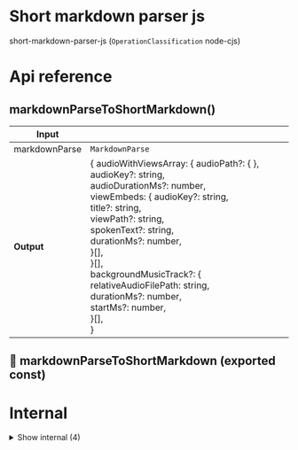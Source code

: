 # Short markdown parser js

short-markdown-parser-js (`OperationClassification` node-cjs)



# Api reference

## markdownParseToShortMarkdown()

| Input      |    |    |
| ---------- | -- | -- |
| markdownParse | `MarkdownParse` |  |
| **Output** | { audioWithViewsArray: { audioPath?: {  }, <br />audioKey?: string, <br />audioDurationMs?: number, <br />viewEmbeds: { audioKey?: string, <br />title?: string, <br />viewPath?: string, <br />spokenText?: string, <br />durationMs?: number, <br /> }[], <br /> }[], <br />backgroundMusicTrack?: { relativeAudioFilePath: string, <br />durationMs?: number, <br />startMs?: number, <br /> }[], <br /> }   |    |



## 📄 markdownParseToShortMarkdown (exported const)

# Internal

<details><summary>Show internal (4)</summary>
    
  # findAudioWithViewsArray()




| Input      |    |    |
| ---------- | -- | -- |
| content | string |  |,| index | number |  |,| title (optional) | string |  |
| **Output** | { audioPath?: {  }, <br />audioKey?: string, <br />audioDurationMs?: number, <br />viewEmbeds: { audioKey?: string, <br />title?: string, <br />viewPath?: string, <br />spokenText?: string, <br />durationMs?: number, <br /> }[], <br /> }[]   |    |



## shortMarkdownToMarkdownParse()

| Input      |    |    |
| ---------- | -- | -- |
| - | | |
| **Output** |    |    |



## 📄 findAudioWithViewsArray (exported const)

## 📄 shortMarkdownToMarkdownParse (exported const)

  </details>

